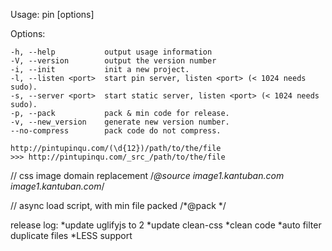   Usage: pin [options]

  Options:

    -h, --help           output usage information
    -V, --version        output the version number
    -i, --init           init a new project.
    -l, --listen <port>  start pin server, listen <port> (< 1024 needs sudo).
    -s, --server <port>  start static server, listen <port> (< 1024 needs sudo).
    -p, --pack           pack & min code for release.
    -v, --new_version    generate new version number.
    --no-compress        pack code do not compress.

    http://pintupinqu.com/(\d{12})/path/to/the/file
    >>> http://pintupinqu.com/_src_/path/to/the/file


// css image domain replacement
/*@source image1.kantuban.com image1.kantuban.com*/

// async load script, with min file packed
/*@pack */


release log:
*update uglifyjs to 2
*update clean-css
*clean code
*auto filter duplicate files
*LESS support
